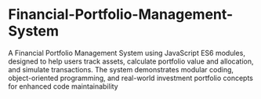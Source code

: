 # Financial-Portfolio-Management-System
A Financial Portfolio Management System using JavaScript ES6 modules, designed to help users track assets, calculate portfolio value and allocation, and simulate transactions. The system demonstrates modular coding, object-oriented programming, and real-world investment portfolio concepts for enhanced code maintainability
